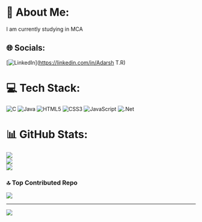 # 💫 About Me:
I am currently studying in MCA 


## 🌐 Socials:
[![LinkedIn](https://img.shields.io/badge/LinkedIn-%230077B5.svg?logo=linkedin&logoColor=white)](https://linkedin.com/in/Adarsh T.R) 

# 💻 Tech Stack:
![C](https://img.shields.io/badge/c-%2300599C.svg?style=for-the-badge&logo=c&logoColor=white) ![Java](https://img.shields.io/badge/java-%23ED8B00.svg?style=for-the-badge&logo=openjdk&logoColor=white) ![HTML5](https://img.shields.io/badge/html5-%23E34F26.svg?style=for-the-badge&logo=html5&logoColor=white) ![CSS3](https://img.shields.io/badge/css3-%231572B6.svg?style=for-the-badge&logo=css3&logoColor=white) ![JavaScript](https://img.shields.io/badge/javascript-%23323330.svg?style=for-the-badge&logo=javascript&logoColor=%23F7DF1E) ![.Net](https://img.shields.io/badge/.NET-5C2D91?style=for-the-badge&logo=.net&logoColor=white)
# 📊 GitHub Stats:
![](https://github-readme-stats.vercel.app/api?username=Adarshtr7711&theme=neon&hide_border=false&include_all_commits=true&count_private=true)<br/>
![](https://github-readme-streak-stats.herokuapp.com/?user=Adarshtr7711&theme=neon&hide_border=false)<br/>
![](https://github-readme-stats.vercel.app/api/top-langs/?username=Adarshtr7711&theme=neon&hide_border=false&include_all_commits=true&count_private=true&layout=compact)

### 🔝 Top Contributed Repo
![](https://github-contributor-stats.vercel.app/api?username=Adarshtr7711&limit=5&theme=radical&combine_all_yearly_contributions=true)

---
[![](https://visitcount.itsvg.in/api?id=Adarshtr7711&icon=5&color=8)](https://visitcount.itsvg.in)

<!-- Proudly created with GPRM ( https://gprm.itsvg.in ) -->
